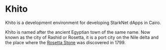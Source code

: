 # Khito
Khito is a development environment for developing StarkNet dApps in Cairo.

Khito is named after the ancient Egyptian town of the same name. Now known as the city of Rashid or Rosetta, it is a port city on the Nile delta and the place where the [Rosetta Stone](https://en.wikipedia.org/wiki/Rosetta_Stone) was discovered in 1799.
